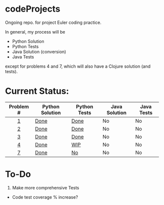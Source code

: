 # codeProjects

Ongoing repo. for project Euler coding practice.

In general, my process will be
* Python Solution
* Python Tests
* Java Solution (conversion)
* Java Tests

except for problems 4 and 7, which will also have a Clojure solution (and tests).  

Current Status:
==============

| Problem # | Python Solution | Python Tests | Java Solution | Java Tests |
| :---: | --- | --- | --- | --- |
| [1](https://projecteuler.net/problem=1) | [Done](../master/euler1/eulerOne.py) | [Done](../master/euler1/test_eulerOne.py) | No | No |
| [2](https://projecteuler.net/problem=2) | [Done](../master/euler2/eulerTwo.py) | [Done](../master/euler2/test_eulerTwo.py) | No | No |
| [3](https://projecteuler.net/problem=3) | [Done](../master/euler3/eulerThree.py) | [Done](../master/euler3/test_eulerThree.py) | No | No |
| [4](https://projecteuler.net/problem=4) | [Done](../master/euler4/eulerFour.py) | [WIP](../master/euler4/test_eulerFour.py) | No | No |
| [7](https://projecteuler.net/problem=7) | [Done](../master/euler7/eulerSeven.py) | [No](../master/euler7/test_eulerSeven.py) | No | No |

To-Do
=====
1. Make more comprehensive Tests
  + Code test coverage % increase?
